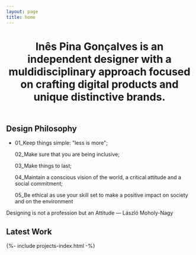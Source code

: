 ```yaml
---
layout: page
title: home
---
```

<header>
    <h1>Inês Pina Gonçalves is an independent designer with a muldidisciplinary approach focused on crafting digital products and unique distinctive brands.</h1>
</header>

<section>
    <div>
        <h2>Design Philosophy</h2>
    </div>
    <ul>
        <li>
            <p>01_Keep things simple: "less is more";</p>
            <p>02_Make sure that you are being inclusive;</p>
            <p>03_Make things to last;</p>
            <p>04_Maintain a conscious vision of the world, a critical attitude and a social commitment;</p>
            <p>05_Be ethical as use your skill set to make a positive impact on society and on the environment </p>
        </li>
    </ul>
    <div class="marquee">
        <p>Designing is not a profession but an Attitude — László Moholy-Nagy</p>
    </div>
</section>

<section>
    <h2>Latest Work</h2>
    {%- include projects-index.html -%}
</section>